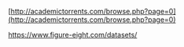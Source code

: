[http://academictorrents.com/browse.php?page=0](http://academictorrents.com/browse.php?page=0)

https://www.figure-eight.com/datasets/


